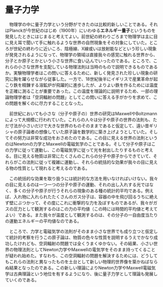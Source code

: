 
# 量子力学

　物理学の中に量子力学という分野ができたのは比較的新しいことである。それはPlanckが今世紀のはじめ（1900年）にいわゆる**エネルギー量子**というものを発見したときにはじまると考えてよい。前世紀の終わりごろまで物理学は主に目に見え耳で聞いて手に触れるような世界の自然現象をその対象にしていた。ところが世紀の終わりに近いころ、陰極線、X線或いは放射能などという珍しい現象が発見されるようになって、物理学の領域は直接我々の感覚に触れる世界から、分子とか原子とかという小さな世界に食い込んでいったのである。ところで、これらの小さな世界を支配している物理法則は当時のもので説明できるものであるか。実験物理学者はこの問いに答えるために、新しく発見された珍しい現象の研究に胸を躍らせながら従事した。一方で、18世紀後半にイギリスで産業革命が起こり鉄を精錬する溶鉱炉が飛躍的に進歩したが、よりよい鉄を作るためには温度を正確に測ることが重要であった。この温度を理論的に説明するため、一部の理論物理学者は「空洞輻射の問題」としてこの問いに答える手がかりを求めて、この問題を解くのに尽力することとなった。

　前世紀においても小さな（分子や原子の）世界の研究はMaxwellやBoltzmannによって大規模に行われていた。これらの人々は分子や原子の世界の法則も、ただ寸法が小さいだけで大きな世界のものそのままであると仮定して、遠い昔ギリシャの原子論者の想像していた原子論を数学的に築き上げようとしていた。そしてその努力は非常な成功をおさめたのである。この目に見える世界の法則というのはNewtonの力学とMaxwellの電磁気学のことである。そして分子や原子はこの力学に従って運動し、この電磁気学に従って光を射出したりするものと考える。目に見える物質は非常にたくさんのこれらの分子や原子からできていて、それらがこの法則に従って複雑に運動し、それらの統括的な効果が我々の目に見える物の性質として現れると考えるのである。

　この統括的な効果を取り扱うには統計的な方法を用いなければいけない。我々の目に見えるのは一つ一つの分子や原子の運動、それの出し入れする光ではなく、多くの分子や原子が行うそれらの現象のある種の統計的平均である。例えば、入れ物に入れられたたくさんのガス分子は、容器の中を飛び回るうちに絶えず壁にぶつかって、その度にこれに衝撃的な力を及ぼすものであるが、我々がガスの圧力として観測するのはこの力の平均値（この時には時間的平均値と考えてよい）である。また我々が温度として観測するのは、その分子の一自由度当たりの運動エネルギーの平均値なのである。

　ところで、力学と電磁気学の法則がそのまま小さな世界でも成り立つと仮定して統計的考察を行うこの原子論は、物質の色々な性質を説明するうえでかなり成功したけれども、空洞輻射の問題では全くうまくゆかない。その結果、小さい世界の物理法則としてNewton力学やMaxwellの電気学をそのまま持ってくることが疑われ始めた。すなわち、この空洞輻射の問題を解決するためには、どうしてもこれらの法則と異なったものを土台として新しい物理的世界像を築かねばならぬ結果となったのである。この新しい理論によりNewton力学やMaxwell電磁気学は古典理論という地位を有するようになり、後に量子力学として理論も発展していくのである。

　